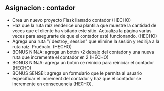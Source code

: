 ## Asignacion : contador
- Crea un nuevo proyecto Flask llamado contador (HECHO)
- Haz que la ruta raíz renderice una plantilla que muestre la cantidad de veces que el cliente ha visitado este sitio. Actualiza la página varias veces para asegurarte de que el contador esté funcionando. (HECHO)
- Agrega una ruta "/ destroy_ session" que elimine la sesión y redirija a la ruta raíz. Pruébalo. (HECHO)
- BONUS NINJA: agrega un botón +2 debajo del contador y una nueva ruta que incremente el contador en 2 (HECHO)
- BONUS NINJA: agrega un botón de reinicio para reiniciar el contador (HECHO)
- BONUS SENSEI: agrega un formulario que le permita al usuario especificar el increment del contador y haz que el contador se incremente en consecuencia (HECHO).